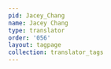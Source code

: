 ```yaml
---
pid: Jacey_Chang
name: Jacey Chang
type: translator
order: '056'
layout: tagpage
collection: translator_tags
---
```

